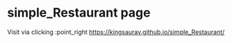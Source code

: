 # simple_Restaurant page 
Visit via clicking :point_right https://kingsaurav.github.io/simple_Restaurant/
